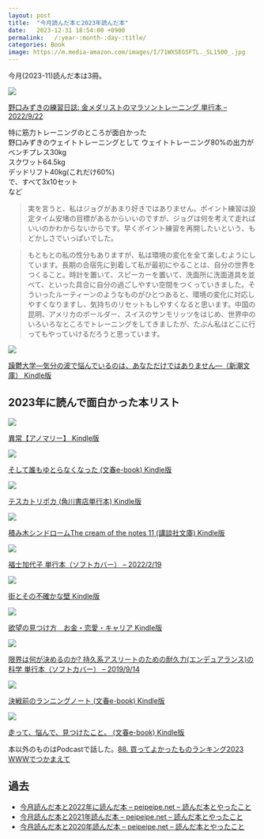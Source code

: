 ```yaml
---
layout: post
title:  "今月読んだ本と2023年読んだ本"
date:   2023-12-31 18:54:00 +0900
permalink:   /:year-:month-:day-:title/
categories: Book
image: https://m.media-amazon.com/images/I/71WXSEGSFTL._SL1500_.jpg
---
```

今月(2023-11)読んだ本は3冊。  

<p><a href="https://www.amazon.co.jp/dp/4583115334?th=1&psc=1&linkCode=li2&tag=peipeipe-22&linkId=948e3c0d8a1f9a6bed24a843e4613a40&language=ja_JP&ref_=as_li_ss_il" target="_blank" rel="nofollow"><img border="0" src="//ws-fe.amazon-adsystem.com/widgets/q?_encoding=UTF8&ASIN=4583115334&Format= _SL250_&ID=AsinImage&MarketPlace=JP&ServiceVersion=20070822&WS=1&tag=peipeipe-22&language=ja_JP" ></a><img src="https://ir-jp.amazon-adsystem.com/e/ir?t=peipeipe-22&language=ja_JP&l=li2&o=9&a=4583115334" width="1" height="1" border="0" alt="" style="border:none !important; margin:0px !important;" /></p> <p><a href="https://www.amazon.co.jp/dp/4583115334?th=1&psc=1&linkCode=li2&tag=peipeipe-22&linkId=948e3c0d8a1f9a6bed24a843e4613a40&language=ja_JP&ref_=as_li_ss_il" target="_blank" rel="nofollow">野口みずきの練習日誌: 金メダリストのマラソントレーニング 単行本 – 2022/9/22</a></p>

特に筋力トレーニングのところが面白かった  
野口みずきのウェイトトレーニングとして
ウェイトトレーニング80%の出力が  
ベンチプレス30kg  
スクワット64.5kg  
デッドリフト40kg(これだけ60%)  
で、すべて3x10セット  
など

> 実を言うと、私はジョグがあまり好きではありません。ポイント練習は設定タイム安堵の目標があるからいいのですが、ジョグは何を考えて走ればいいのかわからないからです。早くポイント練習を再開したいという、もどかしさでいっぱいでした。


> もともとの私の性分もありますが、私は環境の変化を全て楽しむようにしています。長期の合宿先に到着して私が最初にやることは、自分の世界をつくること。時計を置いて、スピーカーを置いて、洗面所に洗面道具を並べて、といった具合に自分の過ごしやすい空間をつくっていきました。そういったルーティーンのようなものがひとつあると、環境の変化に対応しやすくなりますし、気持ちのリセットもしやすくなると思います。中国の昆明、アメリカのボールダー、スイスのサンモリッツをはじめ、世界中のいろいろなところでトレーニングをしてきましたが、たぶん私はどこに行ってもやっていけるだろうと思っています。

<p><a href="https://www.amazon.co.jp/dp/B0CJJGP9P9?th=1&psc=1&linkCode=li2&tag=peipeipe-22&linkId=b6b1dec3f258ef0fb815d38194222c45&language=ja_JP&ref_=as_li_ss_il" target="_blank" rel="nofollow"><img border="0" src="//ws-fe.amazon-adsystem.com/widgets/q?_encoding=UTF8&ASIN=B0CJJGP9P9&Format= _SL250_&ID=AsinImage&MarketPlace=JP&ServiceVersion=20070822&WS=1&tag=peipeipe-22&language=ja_JP" ></a><img src="https://ir-jp.amazon-adsystem.com/e/ir?t=peipeipe-22&language=ja_JP&l=li2&o=9&a=B0CJJGP9P9" width="1" height="1" border="0" alt="" style="border:none !important; margin:0px !important;" /></p> <p><a href="https://www.amazon.co.jp/dp/B0CJJGP9P9?th=1&psc=1&linkCode=li2&tag=peipeipe-22&linkId=b6b1dec3f258ef0fb815d38194222c45&language=ja_JP&ref_=as_li_ss_il" target="_blank" rel="nofollow">躁鬱大学―気分の波で悩んでいるのは、あなただけではありません―（新潮文庫） Kindle版</a></p>


## 2023年に読んで面白かった本リスト

<p><a href="https://www.amazon.co.jp/dp/B09R7FWYL5?th=1&psc=1&linkCode=li2&tag=peipeipe-22&linkId=b6b1dec3f258ef0fb815d38194222c45&language=ja_JP&ref_=as_li_ss_il" target="_blank" rel="nofollow"><img border="0" src="//ws-fe.amazon-adsystem.com/widgets/q?_encoding=UTF8&ASIN=B09R7FWYL5&Format= _SL250_&ID=AsinImage&MarketPlace=JP&ServiceVersion=20070822&WS=1&tag=peipeipe-22&language=ja_JP" ></a><img src="https://ir-jp.amazon-adsystem.com/e/ir?t=peipeipe-22&language=ja_JP&l=li2&o=9&a=B09R7FWYL5" width="1" height="1" border="0" alt="" style="border:none !important; margin:0px !important;" /></p> <p><a href="https://www.amazon.co.jp/dp/B09R7FWYL5?th=1&psc=1&linkCode=li2&tag=peipeipe-22&linkId=b6b1dec3f258ef0fb815d38194222c45&language=ja_JP&ref_=as_li_ss_il" target="_blank" rel="nofollow">異常【アノマリー】 Kindle版</a></p>


<p><a href="https://www.amazon.co.jp/dp/B0B87HP27M?th=1&psc=1&linkCode=li2&tag=peipeipe-22&linkId=b6b1dec3f258ef0fb815d38194222c45&language=ja_JP&ref_=as_li_ss_il" target="_blank" rel="nofollow"><img border="0" src="//ws-fe.amazon-adsystem.com/widgets/q?_encoding=UTF8&ASIN=B0B87HP27M&Format= _SL250_&ID=AsinImage&MarketPlace=JP&ServiceVersion=20070822&WS=1&tag=peipeipe-22&language=ja_JP" ></a><img src="https://ir-jp.amazon-adsystem.com/e/ir?t=peipeipe-22&language=ja_JP&l=li2&o=9&a=B0B87HP27M" width="1" height="1" border="0" alt="" style="border:none !important; margin:0px !important;" /></p> <p><a href="https://www.amazon.co.jp/dp/B0B87HP27M?th=1&psc=1&linkCode=li2&tag=peipeipe-22&linkId=b6b1dec3f258ef0fb815d38194222c45&language=ja_JP&ref_=as_li_ss_il" target="_blank" rel="nofollow">そして誰もゆとらなくなった (文春e-book) Kindle版</a></p>


<p><a href="https://www.amazon.co.jp/dp/B08VWBX3G7?th=1&psc=1&linkCode=li2&tag=peipeipe-22&linkId=b6b1dec3f258ef0fb815d38194222c45&language=ja_JP&ref_=as_li_ss_il" target="_blank" rel="nofollow"><img border="0" src="//ws-fe.amazon-adsystem.com/widgets/q?_encoding=UTF8&ASIN=B08VWBX3G7&Format= _SL250_&ID=AsinImage&MarketPlace=JP&ServiceVersion=20070822&WS=1&tag=peipeipe-22&language=ja_JP" ></a><img src="https://ir-jp.amazon-adsystem.com/e/ir?t=peipeipe-22&language=ja_JP&l=li2&o=9&a=B08VWBX3G7" width="1" height="1" border="0" alt="" style="border:none !important; margin:0px !important;" /></p> <p><a href="https://www.amazon.co.jp/dp/B08VWBX3G7?th=1&psc=1&linkCode=li2&tag=peipeipe-22&linkId=b6b1dec3f258ef0fb815d38194222c45&language=ja_JP&ref_=as_li_ss_il" target="_blank" rel="nofollow">テスカトリポカ (角川書店単行本) Kindle版</a></p>


<p><a href="https://www.amazon.co.jp/dp/B0BP1ZCRW7?th=1&psc=1&linkCode=li2&tag=peipeipe-22&linkId=b6b1dec3f258ef0fb815d38194222c45&language=ja_JP&ref_=as_li_ss_il" target="_blank" rel="nofollow"><img border="0" src="//ws-fe.amazon-adsystem.com/widgets/q?_encoding=UTF8&ASIN=B0BP1ZCRW7&Format= _SL250_&ID=AsinImage&MarketPlace=JP&ServiceVersion=20070822&WS=1&tag=peipeipe-22&language=ja_JP" ></a><img src="https://ir-jp.amazon-adsystem.com/e/ir?t=peipeipe-22&language=ja_JP&l=li2&o=9&a=B0BP1ZCRW7" width="1" height="1" border="0" alt="" style="border:none !important; margin:0px !important;" /></p> <p><a href="https://www.amazon.co.jp/dp/B0BP1ZCRW7?th=1&psc=1&linkCode=li2&tag=peipeipe-22&linkId=b6b1dec3f258ef0fb815d38194222c45&language=ja_JP&ref_=as_li_ss_il" target="_blank" rel="nofollow">積み木シンドロームThe cream of the notes 11 (講談社文庫) Kindle版</a></p>


<p><a href="https://www.amazon.co.jp/dp/4866072520?th=1&psc=1&linkCode=li2&tag=peipeipe-22&linkId=b6b1dec3f258ef0fb815d38194222c45&language=ja_JP&ref_=as_li_ss_il" target="_blank" rel="nofollow"><img border="0" src="//ws-fe.amazon-adsystem.com/widgets/q?_encoding=UTF8&ASIN=4866072520&Format= _SL250_&ID=AsinImage&MarketPlace=JP&ServiceVersion=20070822&WS=1&tag=peipeipe-22&language=ja_JP" ></a><img src="https://ir-jp.amazon-adsystem.com/e/ir?t=peipeipe-22&language=ja_JP&l=li2&o=9&a=4866072520" width="1" height="1" border="0" alt="" style="border:none !important; margin:0px !important;" /></p> <p><a href="https://www.amazon.co.jp/dp/4866072520?th=1&psc=1&linkCode=li2&tag=peipeipe-22&linkId=b6b1dec3f258ef0fb815d38194222c45&language=ja_JP&ref_=as_li_ss_il" target="_blank" rel="nofollow">福士加代子 単行本（ソフトカバー） – 2022/2/19</a></p>


<p><a href="https://www.amazon.co.jp/dp/B0BTGK1HHS?th=1&psc=1&linkCode=li2&tag=peipeipe-22&linkId=b6b1dec3f258ef0fb815d38194222c45&language=ja_JP&ref_=as_li_ss_il" target="_blank" rel="nofollow"><img border="0" src="//ws-fe.amazon-adsystem.com/widgets/q?_encoding=UTF8&ASIN=B0BTGK1HHS&Format= _SL250_&ID=AsinImage&MarketPlace=JP&ServiceVersion=20070822&WS=1&tag=peipeipe-22&language=ja_JP" ></a><img src="https://ir-jp.amazon-adsystem.com/e/ir?t=peipeipe-22&language=ja_JP&l=li2&o=9&a=B0BTGK1HHS" width="1" height="1" border="0" alt="" style="border:none !important; margin:0px !important;" /></p> <p><a href="https://www.amazon.co.jp/dp/B0BTGK1HHS?th=1&psc=1&linkCode=li2&tag=peipeipe-22&linkId=b6b1dec3f258ef0fb815d38194222c45&language=ja_JP&ref_=as_li_ss_il" target="_blank" rel="nofollow">街とその不確かな壁 Kindle版</a></p>


<p><a href="https://www.amazon.co.jp/dp/B0BVQNR1YP?th=1&psc=1&linkCode=li2&tag=peipeipe-22&linkId=b6b1dec3f258ef0fb815d38194222c45&language=ja_JP&ref_=as_li_ss_il" target="_blank" rel="nofollow"><img border="0" src="//ws-fe.amazon-adsystem.com/widgets/q?_encoding=UTF8&ASIN=B0BVQNR1YP&Format= _SL250_&ID=AsinImage&MarketPlace=JP&ServiceVersion=20070822&WS=1&tag=peipeipe-22&language=ja_JP" ></a><img src="https://ir-jp.amazon-adsystem.com/e/ir?t=peipeipe-22&language=ja_JP&l=li2&o=9&a=B0BVQNR1YP" width="1" height="1" border="0" alt="" style="border:none !important; margin:0px !important;" /></p> <p><a href="https://www.amazon.co.jp/dp/B0BVQNR1YP?th=1&psc=1&linkCode=li2&tag=peipeipe-22&linkId=b6b1dec3f258ef0fb815d38194222c45&language=ja_JP&ref_=as_li_ss_il" target="_blank" rel="nofollow">欲望の見つけ方　お金・恋愛・キャリア Kindle版</a></p>


<p><a href="https://www.amazon.co.jp/dp/4813279759?th=1&psc=1&linkCode=li2&tag=peipeipe-22&linkId=b6b1dec3f258ef0fb815d38194222c45&language=ja_JP&ref_=as_li_ss_il" target="_blank" rel="nofollow"><img border="0" src="//ws-fe.amazon-adsystem.com/widgets/q?_encoding=UTF8&ASIN=4813279759&Format= _SL250_&ID=AsinImage&MarketPlace=JP&ServiceVersion=20070822&WS=1&tag=peipeipe-22&language=ja_JP" ></a><img src="https://ir-jp.amazon-adsystem.com/e/ir?t=peipeipe-22&language=ja_JP&l=li2&o=9&a=4813279759" width="1" height="1" border="0" alt="" style="border:none !important; margin:0px !important;" /></p> <p><a href="https://www.amazon.co.jp/dp/4813279759?th=1&psc=1&linkCode=li2&tag=peipeipe-22&linkId=b6b1dec3f258ef0fb815d38194222c45&language=ja_JP&ref_=as_li_ss_il" target="_blank" rel="nofollow">限界は何が決めるのか? 持久系アスリートのための耐久力(エンデュアランス)の科学 単行本（ソフトカバー） – 2019/9/14</a></p>


<p><a href="https://www.amazon.co.jp/dp/B0982ZSQKZ?th=1&psc=1&linkCode=li2&tag=peipeipe-22&linkId=b6b1dec3f258ef0fb815d38194222c45&language=ja_JP&ref_=as_li_ss_il" target="_blank" rel="nofollow"><img border="0" src="//ws-fe.amazon-adsystem.com/widgets/q?_encoding=UTF8&ASIN=B0982ZSQKZ&Format= _SL250_&ID=AsinImage&MarketPlace=JP&ServiceVersion=20070822&WS=1&tag=peipeipe-22&language=ja_JP" ></a><img src="https://ir-jp.amazon-adsystem.com/e/ir?t=peipeipe-22&language=ja_JP&l=li2&o=9&a=B0982ZSQKZ" width="1" height="1" border="0" alt="" style="border:none !important; margin:0px !important;" /></p> <p><a href="https://www.amazon.co.jp/dp/B0982ZSQKZ?th=1&psc=1&linkCode=li2&tag=peipeipe-22&linkId=b6b1dec3f258ef0fb815d38194222c45&language=ja_JP&ref_=as_li_ss_il" target="_blank" rel="nofollow">決戦前のランニングノート (文春e-book) Kindle版</a></p>


<p><a href="https://www.amazon.co.jp/dp/B07WZRPZWZ?th=1&psc=1&linkCode=li2&tag=peipeipe-22&linkId=b6b1dec3f258ef0fb815d38194222c45&language=ja_JP&ref_=as_li_ss_il" target="_blank" rel="nofollow"><img border="0" src="//ws-fe.amazon-adsystem.com/widgets/q?_encoding=UTF8&ASIN=B07WZRPZWZ&Format= _SL250_&ID=AsinImage&MarketPlace=JP&ServiceVersion=20070822&WS=1&tag=peipeipe-22&language=ja_JP" ></a><img src="https://ir-jp.amazon-adsystem.com/e/ir?t=peipeipe-22&language=ja_JP&l=li2&o=9&a=B07WZRPZWZ" width="1" height="1" border="0" alt="" style="border:none !important; margin:0px !important;" /></p> <p><a href="https://www.amazon.co.jp/dp/B07WZRPZWZ?th=1&psc=1&linkCode=li2&tag=peipeipe-22&linkId=b6b1dec3f258ef0fb815d38194222c45&language=ja_JP&ref_=as_li_ss_il" target="_blank" rel="nofollow">走って、悩んで、見つけたこと。 (文春e-book) Kindle版 </a></p>


本以外のものはPodcastで話した。[88. 買ってよかったものランキング2023  WWWでつかまえて](https://www-de-tsukamaete.github.io/episode/88)

## 過去
- [今月読んだ本と2022年に読んだ本 – peipeipe.net – 読んだ本とやったこと](https://www.peipeipe.net/2022-12-31-books-read-this-month/)
- [今月読んだ本と2021年読んだ本 – peipeipe.net – 読んだ本とやったこと](https://www.peipeipe.net/2021-12-31-books-read-this-month/)
- [今月読んだ本と2020年読んだ本 – peipeipe.net – 読んだ本とやったこと](https://www.peipeipe.net/2020-12-31-books-read-this-month/)